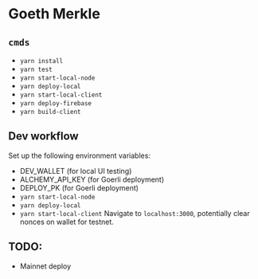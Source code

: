 # Goeth Merkle

## `cmds`
- `yarn install`
- `yarn test`
- `yarn start-local-node`
- `yarn deploy-local`
- `yarn start-local-client`
- `yarn deploy-firebase`
- `yarn build-client`

## Dev workflow
Set up the following environment variables:
- DEV_WALLET (for local UI testing)
- ALCHEMY_API_KEY (for Goerli deployment)
- DEPLOY_PK (for Goerli deployment)
- `yarn start-local-node`
- `yarn deploy-local`
- `yarn start-local-client`
Navigate to `localhost:3000`, potentially clear nonces on wallet for testnet.


## TODO:
- Mainnet deploy